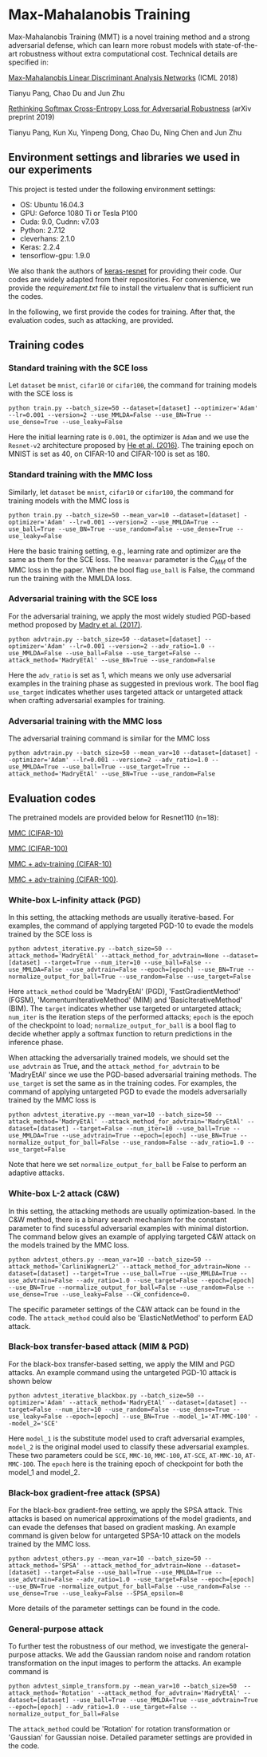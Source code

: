 # Max-Mahalanobis Training
Max-Mahalanobis Training (MMT) is a novel training method and a strong adversarial defense, which can learn more robust models with state-of-the-art robustness without extra computational cost.
Technical details are specified in:

[Max-Mahalanobis Linear Discriminant Analysis Networks](http://proceedings.mlr.press/v80/pang18a/pang18a.pdf) (ICML 2018)

Tianyu Pang, Chao Du and Jun Zhu

[Rethinking Softmax Cross-Entropy Loss for Adversarial Robustness](https://arxiv.org/pdf/1905.10626.pdf) (arXiv preprint 2019)

Tianyu Pang, Kun Xu, Yinpeng Dong, Chao Du, Ning Chen and Jun Zhu

## Environment settings and libraries we used in our experiments

This project is tested under the following environment settings:
- OS: Ubuntu 16.04.3
- GPU: Geforce 1080 Ti or Tesla P100
- Cuda: 9.0, Cudnn: v7.03
- Python: 2.7.12
- cleverhans: 2.1.0
- Keras: 2.2.4
- tensorflow-gpu: 1.9.0

We also thank the authors of [keras-resnet](https://github.com/raghakot/keras-resnet) for providing their code. Our codes are widely adapted from their repositories. For convenience, we provide the *requirement.txt* file to install the virtualenv that is sufficient run the codes.

In the following, we first provide the codes for training. After that, the evaluation codes, such as attacking, are provided.

## Training codes

### Standard training with the SCE loss

Let `dataset` be `mnist`, `cifar10` or `cifar100`, the command for training models with the SCE loss is
```shell
python train.py --batch_size=50 --dataset=[dataset] --optimizer='Adam' --lr=0.001 --version=2 --use_MMLDA=False --use_BN=True --use_dense=True --use_leaky=False
```
Here the initial learning rate is `0.001`, the optimizer is `Adam` and we use the `Resnet-v2` architecture proposed by [He et al. (2016)](https://arxiv.org/abs/1603.05027). The training epoch on MNIST is set as 40, on CIFAR-10 and CIFAR-100 is set as 180.

### Standard training with the MMC loss
Similarly, let `dataset` be `mnist`, `cifar10` or `cifar100`, the command for training models with the MMC loss is
```shell
python train.py --batch_size=50 --mean_var=10 --dataset=[dataset] -optimizer='Adam' --lr=0.001 --version=2 --use_MMLDA=True --use_ball=True --use_BN=True --use_random=False --use_dense=True --use_leaky=False
```
Here the basic training setting, e.g., learning rate and optimizer are the same as them for the SCE loss. The `meanvar` parameter is the $C_{MM}$ of the MMC loss in the paper. When the bool flag `use_ball` is False, the command run the training with the MMLDA loss.

### Adversarial training with the SCE loss
For the adversarial training, we apply the most widely studied PGD-based method proposed by [Madry et al. (2017)](https://arxiv.org/abs/1706.06083).
```shell
python advtrain.py --batch_size=50 --dataset=[dataset] --optimizer='Adam' --lr=0.001 --version=2 --adv_ratio=1.0 --use_MMLDA=False --use_ball=False --use_target=False --attack_method='MadryEtAl' --use_BN=True --use_random=False
```
Here the `adv_ratio` is set as 1, which means we only use adversarial examples in the training phase as suggested in previous work. The bool flag `use_target` indicates whether uses targeted attack or untargeted attack when crafting adversarial examples for training.

### Adversarial training with the MMC loss
The adversarial training command is similar for the MMC loss
```shell
python advtrain.py --batch_size=50 --mean_var=10 --dataset=[dataset] --optimizer='Adam' --lr=0.001 --version=2 --adv_ratio=1.0 --use_MMLDA=True --use_ball=True --use_target=True --attack_method='MadryEtAl' --use_BN=True --use_random=False
```

## Evaluation codes

The pretrained models are provided below for Resnet110 (n=18): 

[MMC (CIFAR-10)](http://ml.cs.tsinghua.edu.cn/~tianyu/MMC/pretrained_models/MMC_mom_cifar10/model.200.h5)

[MMC (CIFAR-100)](http://ml.cs.tsinghua.edu.cn/~tianyu/MMC/pretrained_models/MMC_mom_cifar100/model.200.h5)

[MMC + adv-training (CIFAR-10)](http://ml.cs.tsinghua.edu.cn/~tianyu/MMC/pretrained_models/MMC_mom_advtrain_cifar10/model.180.h5)

[MMC + adv-training (CIFAR-100)](http://ml.cs.tsinghua.edu.cn/~tianyu/MMC/pretrained_models/MMC_mom_advtrain_cifar100/model.180.h5).

### White-box L-infinity attack (PGD)
In this setting, the attacking methods are usually iterative-based. For examples, the command of applying targeted PGD-10 to evade the models trained by the SCE loss is
```shell
python advtest_iterative.py --batch_size=50 --attack_method='MadryEtAl' --attack_method_for_advtrain=None --dataset=[dataset] --target=True --num_iter=10 --use_ball=False --use_MMLDA=False --use_advtrain=False --epoch=[epoch] --use_BN=True --normalize_output_for_ball=True --use_random=False --use_target=False
```
Here `attack_method` could be 'MadryEtAl' (PGD), 'FastGradientMethod' (FGSM), 'MomentumIterativeMethod' (MIM) and 'BasicIterativeMethod' (BIM). The `target` indicates whether use targeted or untargeted attack; `num_iter` is the iteration steps of the performed attacks; `epoch` is the epoch of the checkpoint to load; `normalize_output_for_ball` is a bool flag to decide whether apply a softmax function to return predictions in the inference phase.

When attacking the adversarially trained models, we should set the `use_advtrain` as True, and the `attack_method_for_advtrain` to be 'MadryEtAl' since we use the PGD-based adversarial training methods. The `use_target` is set the same as in the training codes. For examples, the command of applying untargeted PGD to evade the models adversarially trained by the MMC loss is
```shell
python advtest_iterative.py --mean_var=10 --batch_size=50 --attack_method='MadryEtAl' --attack_method_for_advtrain='MadryEtAl' --dataset=[dataset] --target=False --num_iter=10 --use_ball=True --use_MMLDA=True --use_advtrain=True --epoch=[epoch] --use_BN=True --normalize_output_for_ball=False --use_random=False --adv_ratio=1.0 --use_target=False
```
Note that here we set `normalize_output_for_ball` be False to perform an adaptive attacks.

### White-box L-2 attack (C&W)
In this setting, the attacking methods are usually optimization-based. In the C&W method, there is a binary search mechanism for the constant parameter to find sucessful adversarial examples with minimal distortion. The command below gives an example of applying targeted C&W attack on the models trained by the MMC loss. 
```shell
python advtest_others.py --mean_var=10 --batch_size=50 --attack_method='CarliniWagnerL2' --attack_method_for_advtrain=None --dataset=[dataset] --target=True --use_ball=True --use_MMLDA=True --use_advtrain=False --adv_ratio=1.0 --use_target=False --epoch=[epoch] --use_BN=True --normalize_output_for_ball=False --use_random=False --use_dense=True --use_leaky=False --CW_confidence=0.
```
The specific parameter settings of the C&W attack can be found in the code. The `attack_method` could also be 'ElasticNetMethod' to perform EAD attack.

### Black-box transfer-based attack (MIM & PGD)
For the black-box transfer-based setting, we apply the MIM and PGD attacks. An example command using the untargeted PGD-10 attack is shown below
```shell
python advtest_iterative_blackbox.py --batch_size=50 --optimizer='Adam' --attack_method='MadryEtAl' --dataset=[dataset] --target=False --num_iter=10 --use_random=False --use_dense=True --use_leaky=False --epoch=[epoch] --use_BN=True --model_1='AT-MMC-100' --model_2='SCE'
```
Here `model_1` is the substitute model used to craft adversarial examples, `model_2` is the original model used to classify these adversarial examples. These two parameters could be `SCE`, `MMC-10`, `MMC-100`, `AT-SCE`, `AT-MMC-10`, `AT-MMC-100`. The `epoch` here is the training epoch of checkpoint for both the model_1 and model_2.

### Black-box gradient-free attack (SPSA)
For the black-box gradient-free setting, we apply the SPSA attack. This attacks is based on numerical approximations of the model gradients, and can evade the defenses that based on gradient masking. An example command is given below for untargeted SPSA-10 attack on the models trained by the MMC loss.
```shell
python advtest_others.py --mean_var=10 --batch_size=50 --attack_method='SPSA' --attack_method_for_advtrain=None --dataset=[dataset] --target=False --use_ball=True --use_MMLDA=True --use_advtrain=False --adv_ratio=1.0 --use_target=False --epoch=[epoch] --use_BN=True -normalize_output_for_ball=False --use_random=False --use_dense=True --use_leaky=False --SPSA_epsilon=8
```
More details of the parameter settings can be found in the code.

### General-purpose attack
To further test the robustness of our method, we investigate the general-purpose attacks. We add the Gaussian random noise and random rotation transformation on the input images to perform the attacks. An example command is
```shell
python advtest_simple_transform.py --mean_var=10 --batch_size=50  --attack_method='Rotation' --attack_method_for_advtrain='MadryEtAl' --dataset=[dataset] --use_ball=True --use_MMLDA=True --use_advtrain=True --epoch=[epoch] --adv_ratio=1.0 --use_target=False --normalize_output_for_ball=False
```
The `attack_method` could be 'Rotation' for rotation transformation or 'Gaussian' for Gaussian noise. Detailed parameter settings are provided in the code.
